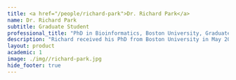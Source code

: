 ```yaml
---
title: <a href="/people/richard-park">Dr. Richard Park</a>
name: Dr. Richard Park
subtitle: Graduate Student
professional_title: "PhD in Bioinformatics, Boston University, Graduate student (2009-2014), Director of Data Platforms, Syntelli Solutions, Inc."  # Joined professional titles
description: "Richard received his PhD from Boston University in May 2014 with a thesis entitled \"Visualization and analysis of cancer genome sequencing studies\". An expert in data visualization, Richard worked on several projects related to visualization of structural variation as well as germline variants in cancer data. With his visualization work, he was a finalist in the Illumina iDEA Challenge in 2011."
layout: product
academic: 1
image: ./img//richard-park.jpg
hide_footer: true
---
```

